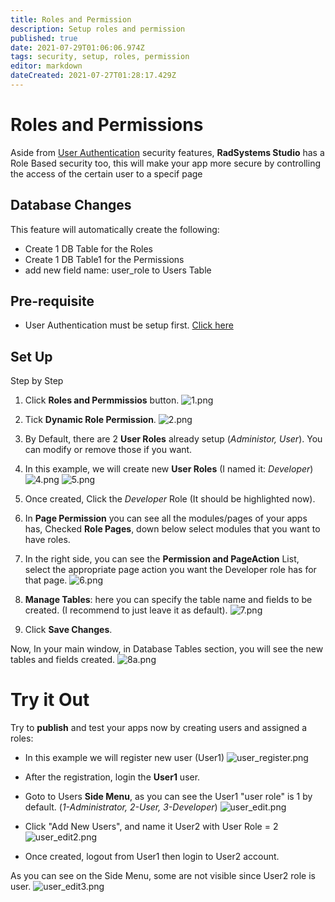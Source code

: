 ```yaml
---
title: Roles and Permission
description: Setup roles and permission
published: true
date: 2021-07-29T01:06:06.974Z
tags: security, setup, roles, permission
editor: markdown
dateCreated: 2021-07-27T01:28:17.429Z
---
```


# Roles and Permissions
Aside from [User Authentication](/en/security/authentication) security features, **RadSystems Studio** has a Role Based security too, this will make your app more secure by controlling the access of the certain user to a specif page

## Database Changes
This feature will automatically create the following:
- Create 1 DB Table for the Roles
- Create 1 DB Table1 for the Permissions
- add new field name: user_role to Users Table

## Pre-requisite
- User Authentication must be setup first. [Click here](/en/security/authentication) 

## Set Up
Step by Step
1. Click **Roles and Permmissios** button.
![1.png](/security/rolespermission/1.png)

2. Tick **Dynamic Role Permission**.
![2.png](/security/rolespermission/2.png)

2. By Default, there are 2 **User Roles** already setup (*Administor, User*). You can modify or remove those if you want.
3. In this example, we will create new **User Roles** (I named it: *Developer*)
![4.png](/security/rolespermission/4.png)
![5.png](/security/rolespermission/5.png)

4. Once created, Click the *Developer* Role (It should be highlighted now).
5. In **Page Permission** you can see all the modules/pages of your apps has, Checked **Role Pages**, down below select modules that you want to have roles.
6. In the right side, you can see the **Permission and PageAction** List, select the appropriate page action you want the Developer role has for that page.
![6.png](/security/rolespermission/6.png)

8. **Manage Tables**: here you can specify the table name and fields to be created. (I recommend to just leave it as default).
![7.png](/security/rolespermission/7.png)

8. Click **Save Changes**.

Now, In your main window, in Database Tables section, you will see the new tables and fields created.
![8a.png](/security/rolespermission/8a.png)


# Try it Out
Try to **publish** and test your apps now by creating users and assigned a roles:
- In this example we will register new user (User1)
![user_register.png](/security/rolespermission/user_register.png)

- After the registration, login the **User1** user.
- Goto to Users **Side Menu**, as you can see the User1 "user role" is 1 by default. (*1-Administrator, 2-User, 3-Developer*)
![user_edit.png](/security/rolespermission/user_edit.png)

- Click "Add New Users", and name it User2 with User Role = 2
![user_edit2.png](/security/rolespermission/user_edit2.png)

- Once created, logout from User1 then login to User2 account.

As you can see on the Side Menu, some are not visible since User2 role is user.
![user_edit3.png](/security/rolespermission/user_edit3.png)